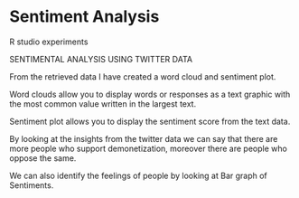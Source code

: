 # Sentiment Analysis
R studio experiments

SENTIMENTAL ANALYSIS USING TWITTER DATA

From the retrieved data I have created a word cloud and sentiment plot.

Word clouds allow you to display words or responses as a text graphic with the most common value written in the largest text.

Sentiment plot allows you to display the sentiment score from the text data.

By looking at the insights from the twitter data we can say that there are more people who support demonetization, moreover there are people who oppose the same.

We can also identify the feelings of people by looking at Bar graph of Sentiments.

